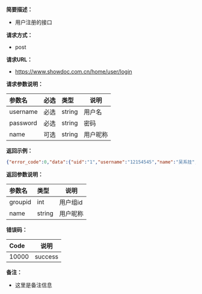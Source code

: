 **简要描述：** 
- 用户注册的接口

**请求方式：** 
- post

**请求URL：** 
- https://www.showdoc.com.cn/home/user/login

**请求参数说明：** 
|参数名|必选|类型|说明|
|:---- |:---|:----- |----- | 
|username |必选  |string |用户名   | 
|password |必选  |string |密码   | 
|name |可选  |string |用户昵称   | 

**返回示例：** 
```json
{"error_code":0,"data":{"uid":"1","username":"12154545","name":"吴系挂","groupid":2,"reg_time":"1436864169","last_login_time":"0"}}
```

**返回参数说明：** 
|参数名|类型|说明|
|:----|:----- |----- | 
|groupid |int |用户组id   | 
|name |string |用户昵称   | 

**错误码：** 
|Code|说明|
|:---- |----- | 
|10000 |success   | 

**备注：** 
- 这里是备注信息

